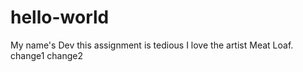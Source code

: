 # hello-world
My name's Dev this assignment is tedious I love the artist Meat Loaf.
change1
change2

